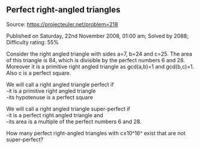Perfect right-angled triangles
------------------------------

Source: https://projecteuler.net/problem=218

Published on Saturday, 22nd November 2008, 01:00 am; Solved by 2088;
Difficulty rating: 55%

Consider the right angled triangle with sides a=7, b=24 and c=25. The
area of this triangle is 84, which is divisible by the perfect numbers 6
and 28.\
 Moreover it is a primitive right angled triangle as gcd(a,b)=1 and
gcd(b,c)=1.\
 Also c is a perfect square.

We will call a right angled triangle perfect if\
 -it is a primitive right angled triangle\
 -its hypotenuse is a perfect square

We will call a right angled triangle super-perfect if\
 -it is a perfect right angled triangle and\
 -its area is a multiple of the perfect numbers 6 and 28.

How many perfect right-angled triangles with c≤10^16^ exist that are not
super-perfect?
